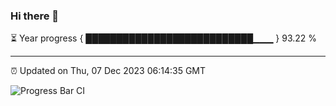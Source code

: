 ### Hi there 👋

⏳ Year progress { ███████████████████████████▁▁▁ } 93.22 %

---

⏰ Updated on Thu, 07 Dec 2023 06:14:35 GMT

![Progress Bar CI](https://github.com/liununu/liununu/workflows/Progress%20Bar%20CI/badge.svg)
